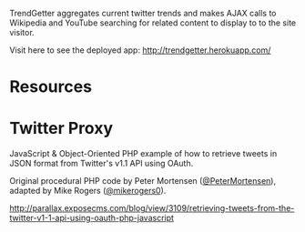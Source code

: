 TrendGetter aggregates current twitter trends and makes AJAX calls to Wikipedia and YouTube searching for related content to display to to the site visitor. 

Visit here to see the deployed app:
http://trendgetter.herokuapp.com/ 

Resources
==========
Twitter Proxy
=============

JavaScript & Object-Oriented PHP example of how to retrieve tweets in JSON format from Twitter's v1.1 API using OAuth.

Original procedural PHP code by Peter Mortensen (<a href="https://twitter.com/PeterMortensen" target="_blank">@PeterMortensen</a>), adapted by Mike Rogers (<a href="https://twitter.com/mikerogers0" target="_blank">@mikerogers0</a>).

http://parallax.exposecms.com/blog/view/3109/retrieving-tweets-from-the-twitter-v1-1-api-using-oauth-php-javascript
